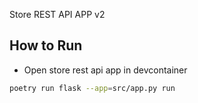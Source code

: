 Store REST API APP v2

## How to Run

* Open store rest api app in devcontainer

```bash
poetry run flask --app=src/app.py run
```